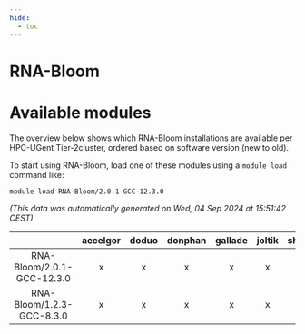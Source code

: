 ```yaml
---
hide:
  - toc
---
```


RNA-Bloom
=========

# Available modules


The overview below shows which RNA-Bloom installations are available per HPC-UGent Tier-2cluster, ordered based on software version (new to old).

To start using RNA-Bloom, load one of these modules using a `module load` command like:

```shell
module load RNA-Bloom/2.0.1-GCC-12.3.0
```

*(This data was automatically generated on Wed, 04 Sep 2024 at 15:51:42 CEST)*  

| |accelgor|doduo|donphan|gallade|joltik|shinx|skitty|
| :---: | :---: | :---: | :---: | :---: | :---: | :---: | :---: |
|RNA-Bloom/2.0.1-GCC-12.3.0|x|x|x|x|x|-|x|
|RNA-Bloom/1.2.3-GCC-8.3.0|x|x|x|x|x|-|x|
